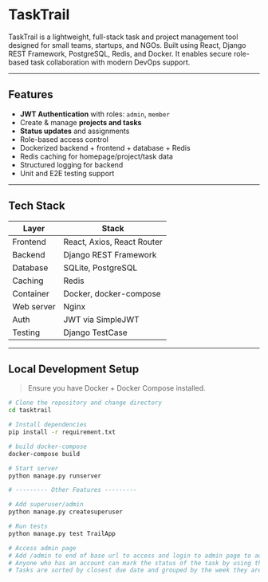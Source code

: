 # TaskTrail

TaskTrail is a lightweight, full-stack task and project management tool designed for small teams, startups, and NGOs. Built using React, Django REST Framework, PostgreSQL, Redis, and Docker. It enables secure role-based task collaboration with modern DevOps support.

---

## Features

- **JWT Authentication** with roles: `admin`, `member`
- Create & manage **projects and tasks**
- **Status updates** and assignments
- Role-based access control
- Dockerized backend + frontend + database + Redis
- Redis caching for homepage/project/task data
- Structured logging for backend
- Unit and E2E testing support

---

## Tech Stack

| Layer       | Stack                         |
|-------------|-------------------------------|
| Frontend    | React, Axios, React Router    |
| Backend     | Django REST Framework         |
| Database    | SQLite, PostgreSQL            |
| Caching     | Redis                         |
| Container   | Docker, docker-compose        |
| Web server  | Nginx                         |
| Auth        | JWT via SimpleJWT             |
| Testing     | Django TestCase               |

---

## Local Development Setup

> Ensure you have Docker + Docker Compose installed.

```bash
# Clone the repository and change directory
cd tasktrail

# Install dependencies
pip install -r requirement.txt

# build docker-compose
docker-compose build  

# Start server
python manage.py runserver

# --------- Other Features ---------

# Add superuser/admin
python manage.py createsuperuser

# Run tests
python manage.py test TrailApp

# Access admin page
# Add /admin to end of base url to access and login to admin page to add tasks
# Anyone who has an account can mark the status of the task by using the website (Not Started, In Progress, Completed)
# Tasks are sorted by closest due date and grouped by the week they are due

